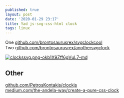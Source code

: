 ```yaml
---
published: true
layout: post
date: '2020-01-29 23:17'
title: Yad js-svg-css-html clock
tags: linux 
---
```

One [github.com/brontosaurusrex/svgclockcool](https://github.com/brontosaurusrex/svgclockcool)  
Two [github.com/brontosaurusrex/anothersvgclock](https://github.com/brontosaurusrex/anothersvgclock)

[![clockssvg.png-okb1X9Zff6gVuL7-md](https://images.weserv.nl/?url=https://i.imgur.com/P30q2Hxl.jpg)](https://images.weserv.nl/?url=https://i.imgur.com/P30q2Hx.jpg)

## Other
[github.com/PetrosKontakis/clockjs](https://github.com/PetrosKontakis/clockjs)  
[medium.com/the-andela-way/create-a-pure-css-clock](https://medium.com/the-andela-way/create-a-pure-css-clock-with-svg-f123bcc41e46)
